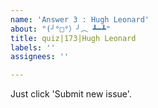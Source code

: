 ```yaml
---
name: 'Answer 3 : Hugh Leonard'
about: "(╯°□°）╯︵ ┻━┻"
title: quiz|173|Hugh Leonard
labels: ''
assignees: ''

---
```


Just click 'Submit new issue'.

